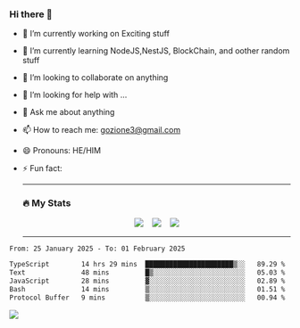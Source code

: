 ### Hi there 👋

<!--
**charlieScript/charlieScript** is a ✨ _special_ ✨ repository because its `README.md` (this file) appears on your GitHub profile.

Here are some ideas to get you started: -->

- 🔭 I’m currently working on Exciting stuff
- 🌱 I’m currently learning NodeJS,NestJS, BlockChain, and oother random stuff
- 👯 I’m looking to collaborate on anything
- 🤔 I’m looking for help with ...
- 💬 Ask me about anything
- 📫 How to reach me: gozione3@gmail.com
- 😄 Pronouns: HE/HIM
- ⚡ Fun fact:


  ---

  ### :fire: My Stats

  <div id="stats" align="center">
  <img src="http://github-readme-streak-stats.herokuapp.com?user=charlieScript&theme=dark&date_format=M%20j%5B%2C%20Y%5D" />&nbsp;&nbsp;&nbsp;
  <img src="https://github-readme-stats.vercel.app/api/top-langs/?username=charlieScript&layout=compact&theme=vision-friendly-dark"/>&nbsp;&nbsp;&nbsp;
  <img src="https://github-readme-stats.vercel.app/api?username=charlieScript&show_icons=true&theme=radical"/>
  </div>

  ---



<!--START_SECTION:waka-->

```txt
From: 25 January 2025 - To: 01 February 2025

TypeScript        14 hrs 29 mins  ██████████████████████▒░░   89.29 %
Text              48 mins         █▒░░░░░░░░░░░░░░░░░░░░░░░   05.03 %
JavaScript        28 mins         ▓░░░░░░░░░░░░░░░░░░░░░░░░   02.89 %
Bash              14 mins         ▒░░░░░░░░░░░░░░░░░░░░░░░░   01.51 %
Protocol Buffer   9 mins          ▒░░░░░░░░░░░░░░░░░░░░░░░░   00.94 %
```

<!--END_SECTION:waka-->
![](https://komarev.com/ghpvc/?username=charlieScript)

